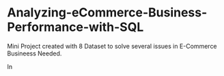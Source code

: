 # Analyzing-eCommerce-Business-Performance-with-SQL
Mini Project created with 8 Dataset to solve several issues in E-Commerce Busineess Needed.

In 
